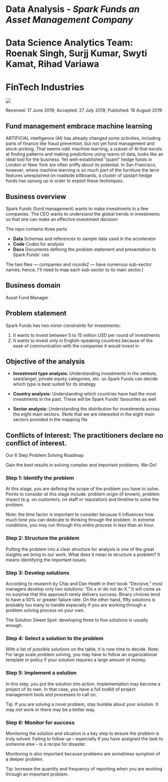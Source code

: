 # Data Analysis - *Spark Funds an Asset Management Company*
# Data Science Analytics Team: Roenak Singh, Surjj Kumar, Swyti Kamat, Rihad Variawa
# FinTech Industries

![](https://media.giphy.com/media/3oGRFF7ClUXX5dTf0c/giphy.gif)

Received: 17 June 2019; Accepted: 27 July 2019; Published: 16 August 2019

## Fund management embrace machine learning

ARTIFICIAL intelligence (AI) has already changed some activities, including parts of finance like fraud prevention, but not yet fund management and stock-picking. That seems odd: machine learning, a subset of AI that excels at finding patterns and making predictions using reams of data, looks like an ideal tool for the business. Yet well-established “quant” hedge funds in London or New York are often sniffy about its potential. In San Francisco, however, where machine learning is so much part of the furniture the term features unexplained on roadside billboards, a cluster of upstart hedge funds has sprung up in order to exploit these techniques.

## Business overview

Spark Funds (fund management) wants to make investments in a few companies. The CEO wants to understand the global trends in investments so that she can make an effective investment decision

The repo contains three parts

- **Data** Schemas and references to sample data used in the accelerator
- **Code** Codes for analysis
- **Docs** Documents defining the problem statement and presentation to Spark Funds' ceo

The two files — companies and rounds2 — have numerous sub-sector names; hence, I'll need to map each sub-sector to its main sector.)

## Business domain

Asset Fund Manager

## Problem statement

Spark Funds has two minor constraints for investments:

1. It wants to invest between 5 to 15 million USD per round of investments
2. It wants to invest only in English-speaking countries because of the ease of communication with the companies it would invest in

## Objective of the analysis

*	**Investment type analysis:** Understanding investments in the venture, seed/angel, private equity categories, etc. so Spark Funds can decide which type is best suited for its strategy

*	**Country analysis:** Understanding which countries have had the most investments in the past. These will be Spark Funds’ favourites as well

*	**Sector analysis:** Understanding the distribution for investments across the eight main sectors. (Note that we are interested in the eight main sectors provided in the mapping file

## Conflicts of Interest: The practitioners declare no conflict of interest.

Our 6 Step Problem Solving Roadmap


Gain the best results in solving complex and important problems. We-Do!

### Step 1: Identify the problem
At this stage, you are defining the scope of the problem you have to solve. Points to consider at this stage include: problem origin (if known), problem impact (e.g. on customers, on staff or reputation) and timeline to solve the problem.

Note: the time factor is important to consider because it influences how much time you can dedicate to thinking through the problem. In extreme conditions, you may run through this entire process in less than an hour.

### Step 2: Structure the problem
Putting the problem into a clear structure for analysis is one of the great insights we bring to our work. What does it mean to structure a problem? It means identifying the important issues.

### Step 3: Develop solutions
According to research by Chip and Dan Heath in their book “Decisive,” most managers develop only two solutions: “Do x or do not do X.” It will come as no surprise that this approach rarely delivers success. Binary choices tend to have a 50% or greater failure rate. On the other hand, fifty solutions is probably too many to handle especially if you are working through a problem solving process on your own.

The Solution Sweet Spot: developing three to five solutions is usually enough.

### Step 4: Select a solution to the problem
With a list of possible solutions on the table, it is now time to decide. 
Note: For large scale problem solving, you may have to follow an organizational template or policy if your solution requires a large amount of money.

### Step 5: Implement a solution
In this step, you put the solution into action. Implementation may become a project of its own. In that case, you have a full toolkit of project management tools and processes to call on.

Tip: If you are solving a novel problem, stay humble about your solution. It may not work or there may be a better way.

### Step 6: Monitor for success
Monitoring the solution and situation is a key step to ensure the problem is truly solved. Failing to follow up – especially if you have assigned the task to someone else – is a recipe for disaster. 

Monitoring is also important because problems are sometimes symptom of a deeper problem.

Tip: Increase the quantity and frequency of reporting when you are working through an important problem.






